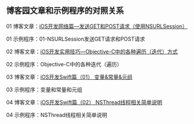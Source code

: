 ## 博客园文章和示例程序的对照关系


01 博客文章：[iOS开发网络篇—发送GET和POST请求（使用NSURLSession）](http://www.cnblogs.com/wendingding/p/5168772.html)

01 示例程序：01-NSURLSession发送GET请求和POST请求

02 博客文章：[iOS开发实用技巧—Objective-C中的各种遍历（迭代）方式](http://www.cnblogs.com/wendingding/p/5251937.html)

02 示例程序：Objective-C中的各种迭代（遍历）

03 博客文章：[iOS开发Swift篇（01） 变量&常量&元组](http://www.cnblogs.com/wendingding/p/5319910.html)

03 示例程序：变量和常量和元组

04 博客文章：[iOS开发Swift篇（02） NSThread线程相关简单说明](http://www.cnblogs.com/wendingding/p/5409149.html)

04 示例程序：NSThread线程相关简单说明